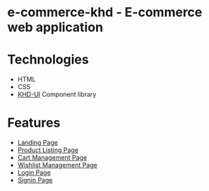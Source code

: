 # e-commerce-khd - E-commerce web application

# Technologies

- HTML
- CSS
- [KHD-UI](https://khd-ui.netlify.app/) Component library

# Features

- [Landing Page](https://e-commerce-khd.netlify.app/screens/landing/landing.html)
- [Product Listing Page](https://e-commerce-khd.netlify.app/screens/product-list/product-list.html)
- [Cart Management Page](https://e-commerce-khd.netlify.app/screens/cart/cart.html)
- [Wishlist Management Page](https://e-commerce-khd.netlify.app/screens/wish-list/wish-list.html)
- [Login Page](https://e-commerce-khd.netlify.app/screens/authentication/login.html)
- [Signin Page](https://e-commerce-khd.netlify.app/screens/authentication/signup.html)
